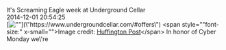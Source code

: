 It\'s Screaming Eagle week at Underground Cellar<br/>2014-12-01 20:54:25<br/>[![\"\"](\"http://i.imgur.com/s2yy2FY.jpg\")](\"https://www.undergroundcellar.com/#offers\") <span style="\"font-size:" x-small="">Image credit: [Huffington Post](\"http://i.huffpost.com/gen/2251206/thumbs/o-SCREAMING-EAGLE-WINE-facebook.jpg\")</span> In honor of Cyber Monday we\'re